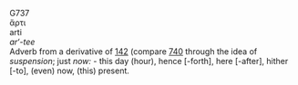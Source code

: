<body>
  <p>G737<br>  ἄρτι  <br> arti  <br><i>ar‘-tee </i><br>Adverb from a derivative of <a href="g0142.htm">142</a> (compare <a href="g0740.htm">740</a>  through the idea of <i>suspension</i>; just <i>now:</i> - this day (hour), hence [-forth], here [-after], hither [-to], (even) now, (this) present.<br></p>
 </body>